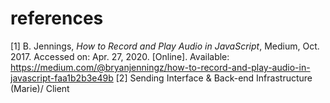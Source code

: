 # references
[1] B. Jennings, *How to Record and Play Audio in JavaScript*, Medium, Oct. 2017. Accessed on: Apr. 27, 2020. [Online]. Available: https://medium.com/@bryanjenningz/how-to-record-and-play-audio-in-javascript-faa1b2b3e49b
[2] Sending Interface & Back-end Infrastructure (Marie)/ Client